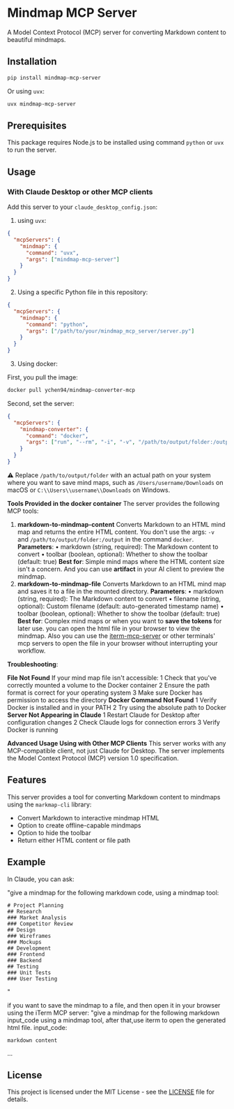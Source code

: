 # Mindmap MCP Server

A Model Context Protocol (MCP) server for converting Markdown content to beautiful mindmaps.

## Installation

```bash
pip install mindmap-mcp-server
```

Or using `uvx`:

```bash
uvx mindmap-mcp-server
```

## Prerequisites

This package requires Node.js to be installed  using command `python` or `uvx` to run the server.



## Usage

### With Claude Desktop or other MCP clients

Add this server to your `claude_desktop_config.json`:

1. using `uvx`:

```json
{
  "mcpServers": {
    "mindmap": {
      "command": "uvx",
      "args": ["mindmap-mcp-server"]
    }
  }
}
```
2. Using a specific Python file in this repository:

```json
{
  "mcpServers": {
    "mindmap": {
      "command": "python",
      "args": ["/path/to/your/mindmap_mcp_server/server.py"]
    }
  }
}
```
3. Using docker:

First, you pull the image:

```bash
docker pull ychen94/mindmap-converter-mcp
```

Second, set the server:

```json
{
  "mcpServers": {
    "mindmap-converter": {
      "command": "docker",
      "args": ["run", "--rm", "-i", "-v", "/path/to/output/folder:/output", "ychen94/mindmap-converter-mcp:latest"]
    }
  }
}
```
⚠️ Replace `/path/to/output/folder` with an actual path on your system where you want to save mind maps, such as `/Users/username/Downloads` on macOS or `C:\\Users\\username\\Downloads` on Windows.

**Tools Provided in the docker container**
The server provides the following MCP tools:
1. **markdown-to-mindmap-content**
Converts Markdown to an HTML mind map and returns the entire HTML content.
You don't use the args: `-v` and `/path/to/output/folder:/output` in the command `docker`.
**Parameters**:
	•	markdown (string, required): The Markdown content to convert
	•	toolbar (boolean, optional): Whether to show the toolbar (default: true)
**Best for**: Simple mind maps where the HTML content size isn't a concern. And you can use **artifact** in your AI client to preview the mindmap.
2. **markdown-to-mindmap-file**
Converts Markdown to an HTML mind map and saves it to a file in the mounted directory.
**Parameters**:
	•	markdown (string, required): The Markdown content to convert
	•	filename (string, optional): Custom filename (default: auto-generated timestamp name)
	•	toolbar (boolean, optional): Whether to show the toolbar (default: true)
**Best for**: Complex mind maps or when you want to **save the tokens** for later use.
you can open the html file in your browser to view the mindmap. Also you can use the [iterm-mcp-server](https://github.com/ferrislucas/iterm-mcp) or other terminals' mcp servers to open the file in your browser without interrupting your workflow.

**Troubleshooting**:

**File Not Found**
If your mind map file isn't accessible:
	1	Check that you've correctly mounted a volume to the Docker container
	2	Ensure the path format is correct for your operating system
	3	Make sure Docker has permission to access the directory
**Docker Command Not Found**
	1	Verify Docker is installed and in your PATH
	2	Try using the absolute path to Docker
**Server Not Appearing in Claude**
	1	Restart Claude for Desktop after configuration changes
	2	Check Claude logs for connection errors
	3	Verify Docker is running

**Advanced Usage
Using with Other MCP Clients**
This server works with any MCP-compatible client, not just Claude for Desktop. The server implements the Model Context Protocol (MCP) version 1.0 specification.

## Features

This server provides a tool for converting Markdown content to mindmaps using the `markmap-cli` library:

- Convert Markdown to interactive mindmap HTML
- Option to create offline-capable mindmaps
- Option to hide the toolbar
- Return either HTML content or file path

## Example

In Claude, you can ask:

"give a mindmap for the following markdown code, using a mindmap tool:
```
# Project Planning
## Research
### Market Analysis
### Competitor Review
## Design
### Wireframes
### Mockups
## Development
### Frontend
### Backend
## Testing
### Unit Tests
### User Testing
```
"

if you want to save the mindmap to a file, and then open it in your browser using the iTerm MCP server:
"give a mindmap for the following markdown input_code using a mindmap tool,
after that,use iterm to open the generated html file.
input_code:
```
markdown content
```
...


## License

This project is licensed under the MIT License - see the [LICENSE](LICENSE) file for details.
